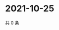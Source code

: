 # 2021-10-25

共 0 条

<!-- BEGIN WEIBO -->
<!-- 最后更新时间 Mon Oct 25 2021 20:13:34 GMT+0800 (China Standard Time) -->

<!-- END WEIBO -->
